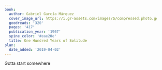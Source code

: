 ```yaml
---
book:
  author: Gabriel García Márquez
  cover_image_url: https://i.gr-assets.com/images/S/compressed.photo.goodreads.com/books/1327881361l/320._SX98_.jpg
  goodreads: '320'
  pages: '417'
  publication_year: '1967'
  spine_color: '#eae20e'
  title: One Hundred Years of Solitude
plan:
  date_added: '2019-04-02'
---
```


Gotta start somewhere
